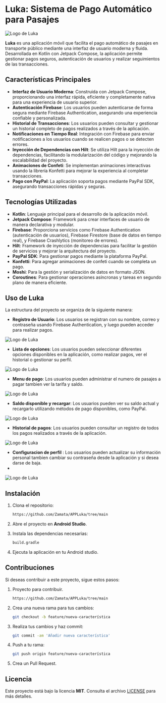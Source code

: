 # Luka: Sistema de Pago Automático para Pasajes

![Logo de Luka](img/Captura%20de%20pantalla%202024-12-01%20225746.png)

**Luka** es una aplicación móvil que facilita el pago automático de pasajes en transporte público mediante una interfaz de usuario moderna y fluida. Desarrollada en Kotlin con Jetpack Compose, la aplicación permite gestionar pagos seguros, autenticación de usuarios y realizar seguimientos de las transacciones.

## Características Principales

- **Interfaz de Usuario Moderna**: Construida con Jetpack Compose, proporcionando una interfaz rápida, eficiente y completamente nativa para una experiencia de usuario superior.
- **Autenticación Firebase**: Los usuarios pueden autenticarse de forma segura mediante Firebase Authentication, asegurando una experiencia confiable y personalizada.
- **Historial de Transacciones**: Los usuarios pueden consultar y gestionar un historial completo de pagos realizados a través de la aplicación.
- **Notificaciones en Tiempo Real**: Integración con Firebase para enviar notificaciones a los usuarios cuando se realicen pagos o se detecten errores.
- **Inyección de Dependencias con Hilt**: Se utiliza Hilt para la inyección de dependencias, facilitando la modularización del código y mejorando la escalabilidad del proyecto.
- **Animaciones de Confeti**: Se implementan animaciones interactivas usando la librería Konfetti para mejorar la experiencia al completar transacciones.
- **Pago con PayPal**: La aplicación soporta pagos mediante PayPal SDK, asegurando transacciones rápidas y seguras.

## Tecnologías Utilizadas

- **Kotlin**: Lenguaje principal para el desarrollo de la aplicación móvil.
- **Jetpack Compose**: Framework para crear interfaces de usuario de manera declarativa y modular.
- **Firebase**: Proporciona servicios como Firebase Authentication (autenticación de usuarios), Firebase Firestore (base de datos en tiempo real), y Firebase Crashlytics (monitoreo de errores).
- **Hilt**: Framework de inyección de dependencias para facilitar la gestión de servicios y mejorar la arquitectura del proyecto.
- **PayPal SDK**: Para gestionar pagos mediante la plataforma PayPal.
- **Konfetti**: Para agregar animaciones de confeti cuando se completa un pago.
- **Moshi**: Para la gestión y serialización de datos en formato JSON.
- **Coroutines**: Para gestionar operaciones asíncronas y tareas en segundo plano de manera eficiente.

## Uso de Luka

La estructura del proyecto se organiza de la siguiente manera:

- **Registro de Usuario**: Los usuarios se registran con su nombre, correo y contraseña usando Firebase Authentication, y luego pueden acceder para realizar pagos.
  
![Logo de Luka](img/inicio.png)

- **Lista de opciones**: Los usuarios pueden seleccionar diferentes opciones disponibles en la aplicación, como realizar pagos, ver el historial o gestionar su perfil.
  
![Logo de Luka](img/barrra.png)

- **Menu de pago**: Los usuarios pueden administrar el numero de pasajes a pagar tambien ver la tarifa y saldo.
  
![Logo de Luka](img/selecciona.png)

- **Saldo disponible y recargar**: Los usuarios pueden ver su saldo actual y recargarlo utilizando métodos de pago disponibles, como PayPal.
  
![Logo de Luka](img/saldo.png)

- **Historial de pagos**: Los usuarios pueden consultar un registro de todos los pagos realizados a través de la aplicación.
  
![Logo de Luka](img/history.png)

- **Configuracion de perfil**  : Los usuarios pueden actualizar su información personal tambien cambiar su contraseña desde la aplicación y si desea darse de baja.
- 
![Logo de Luka](img/perfill.png)

## Instalación

1. Clona el repositorio:

   ```bash
   https://github.com/Zamata/APPLuka/tree/main
2. Abre el proyecto en **Android Studio**.

3. Instala las dependencias necesarias:

   ```bash
   build.gradle
4. Ejecuta la aplicación en tu Android studio.

## Contribuciones

Si deseas contribuir a este proyecto, sigue estos pasos:

1. Proyecto para contribuir.

   ```bash
   https://github.com/Zamata/APPLuka/tree/main
2. Crea una nueva rama para tus cambios:

   ```bash
   git checkout -b feature/nueva-característica

3. Realiza tus cambios y haz commit:

   ```bash
   git commit -am 'Añadir nueva característica'

4. Push a tu rama:

   ```bash
   git push origin feature/nueva-característica


5. Crea un Pull Request.

## Licencia

Este proyecto está bajo la licencia **MIT**. Consulta el archivo [LICENSE](LICENSE) para más detalles.

